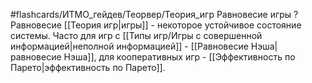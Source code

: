 #flashcards/ИТМО_гейдев/Теорвер/Теория_игр
Равновесие игры
?
Равновесие [[Теория игр|игры]] - некоторое устойчивое состояние системы.
Часто для игр с [[Типы игр/Игры с совершенной информацией|неполной информацией]] - [[Равновесие Нэша|равновесие Нэша]], для кооперативных игр - [[Эффективность по Парето|эффективность по Парето]].
